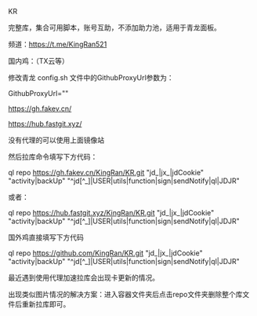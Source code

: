 KR

完整库，集合可用脚本，账号互助，不添加助力池，适用于青龙面板。

频道：https://t.me/KingRan521  

国内鸡：（TX云等）

修改青龙 config.sh 文件中的GithubProxyUrl参数为：

GithubProxyUrl=""

https://gh.fakev.cn/

https://hub.fastgit.xyz/

没有代理的可以使用上面镜像站

然后拉库命令填写下方代码：

ql repo https://gh.fakev.cn/KingRan/KR.git "jd_|jx_|jdCookie" "activity|backUp" "^jd[^_]|USER|utils|function|sign|sendNotify|ql|JDJR"

或者：

ql repo https://hub.fastgit.xyz/KingRan/KR.git "jd_|jx_|jdCookie" "activity|backUp" "^jd[^_]|USER|utils|function|sign|sendNotify|ql|JDJR"

国外鸡直接填写下方代码

ql repo https://github.com/KingRan/KR.git "jd_|jx_|jdCookie" "activity|backUp" "^jd[^_]|USER|utils|function|sign|sendNotify|ql|JDJR"

最近遇到使用代理加速拉库会出现卡更新的情况。

出现类似图片情况的解决方案：进入容器文件夹后点击repo文件夹删除整个库文件后重新拉库即可。
